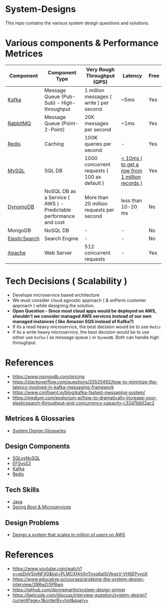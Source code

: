 # System-Designs

This repo contains the various system design questions and solutions.

# Various components & Performance Metrices

| Component | Component Type | Very Rough Throughput (QPS)                 | Latency | Free |
|-----------|-----------------------------------------|----------------|----------------|------|
| [Kafka](https://github.com/Anshul619/System-Designs/tree/main/src/DesignComponents/Kafka)     | Message Queue (Pub-Sub) - High-throughput | 1 million messages ( write ) per second | ~5ms | Yes   |
| [RabbitMQ](https://github.com/Anshul619/System-Designs/tree/main/src/DesignComponents/Kafka#kafka-vs-rabbitmq)     | Message Queue (Point-2-Point) | 20K messages per second | ~1ms |  Yes   |
| [Redis](https://github.com/Anshul619/System-Designs/tree/main/src/DesignComponents/Redis)     | Caching        | 100K queries per second       | -|  Yes   |
| [MySQL](https://www.mysql.com/) | SQL DB | 1000 concurrent requests ( 100 as default )| [< 10ms ( to get a row from 1 million records )](https://www.quora.com/How-can-we-calculate-the-throughput-of-MySQL?share=1)|Yes|
| [DynomoDB](https://github.com/Anshul619/System-Designs/blob/main/src/DesignComponents/SQLvsNoSQL/ReadMe.md#dynomodb)  | NoSQL DB as a Service ( AWS ) - Predictable performance and cost| More than 20 million requests per second | less than 10-20 ms | No  |
| MongoDB   | NoSQL DB       | - | -|  No                                      |
| [ElasticSearch](https://github.com/Anshul619/System-Designs/tree/main/src/DesignComponents/ElasticSearch) | Search Engine|-|-|No|
| [Apache](https://apache.org/) | Web Server | 512 concurrent requests|-|Yes|

# Tech Decisions ( Scalability )
- Develope microservice based architecture
- We must consider cloud agnostic approach ( & onPerm customer approach ) while designing the solution.
- **Open Question - Since most cloud apps would be deployed on AWS, shouldn't we consider managed AWS services instead of our own managed instances ( like Amazon SQS instead of Kafka?)**
- If its a read heavy microservice, the best decision would be to use `Redis`
- If its a write heavy microservice, the best decision would be to use either use `Kafka` ( as message queue ) or `DynmoDB`. Both can handle high throughput.

# References
- https://www.mongodb.com/pricing
- https://stackoverflow.com/questions/20520492/how-to-minimize-the-latency-involved-in-kafka-messaging-framework
- https://www.confluent.io/blog/kafka-fastest-messaging-system/
- https://medium.com/explorium-ai/how-to-dramatically-increase-your-elasticsearch-throughput-and-concurrency-capacity-c32d7bb02ac2


## Metrices & Glossaries
- [System Design Glossaries](https://github.com/Anshul619/System-Designs/blob/main/src/DesignComponents/System-Design-Terminologies.md)

## Design Components
- [SQLvsNoSQL](https://github.com/Anshul619/System-Designs/blob/main/src/DesignComponents/SQLvsNoSQL/ReadMe.md)
- [EFSvsS3](https://github.com/Anshul619/System-Designs/blob/main/src/DesignComponents/EFSvsS3/ReadMe.md)
- [Kafka](https://github.com/Anshul619/System-Designs/blob/main/src/DesignComponents/Kafka/ReadMe.md)
- [Redis](https://github.com/Anshul619/System-Designs/blob/main/src/DesignComponents/Redis/Redis-ReadMe.md)

## Tech Skills
- [Java](https://github.com/Anshul619/System-Designs/tree/main/src/DesignComponents/Java)
- [Spring Boot & Microservices](https://github.com/Anshul619/System-Designs/tree/main/src/DesignComponents/SpringBoot)

## Design Problems
- [Design a system that scales to million of users on AWS](https://github.com/Anshul619/System-Designs/tree/main/src/DesignComponents/DesignScalableSystemWithRDMS)

# References
- https://www.youtube.com/watch?v=xpDnVSmNFX0&list=PLMCXHnjXnTnvo6alSjVkgxV-VH6EPyvoX
- https://www.educative.io/courses/grokking-the-system-design-interview/39RwZr5PBwn
- https://github.com/donnemartin/system-design-primer
- https://leetcode.com/discuss/interview-question/system-design?currentPage=1&orderBy=hot&query=
